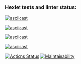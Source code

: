 ### Hexlet tests and linter status:

[![asciicast](https://asciinema.org/a/RO3WIsW1GW8u1ARdTtqFOqhJZ.svg)](https://asciinema.org/a/RO3WIsW1GW8u1ARdTtqFOqhJZ)

[![asciicast](https://asciinema.org/a/wMz93bH4hN6GD70l4JrSav4IJ.svg)](https://asciinema.org/a/wMz93bH4hN6GD70l4JrSav4IJ)

[![asciicast](https://asciinema.org/a/LKbxISLiyD0Bawa3Sl07nkI3t.svg)](https://asciinema.org/a/LKbxISLiyD0Bawa3Sl07nkI3t)

[![asciicast](https://asciinema.org/a/jNlDpPQ4IQEzhNCDjUSFW6rog.svg)](https://asciinema.org/a/jNlDpPQ4IQEzhNCDjUSFW6rog)

[![Actions Status](https://github.com/AleksKen/java-project-61/actions/workflows/hexlet-check.yml/badge.svg)](https://github.com/AleksKen/java-project-61/actions)
[![Maintainability](https://api.codeclimate.com/v1/badges/de2f2277e4535fbb6798/maintainability)](https://codeclimate.com/github/AleksKen/java-project-61/maintainability)
